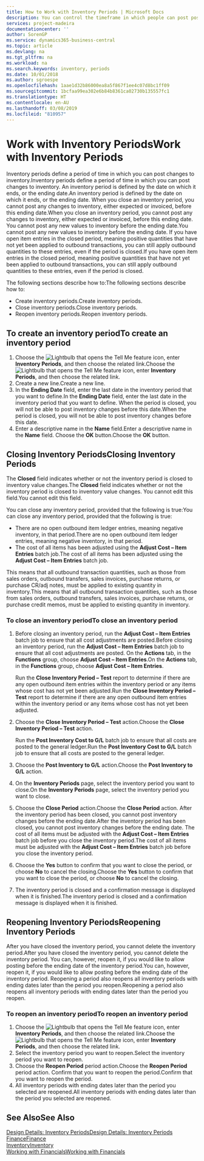 ```yaml
---
title: How to Work with Inventory Periods | Microsoft Docs
description: You can control the timeframe in which people can post post changes to inventory by defining inventory periods.
services: project-madeira
documentationcenter: ''
author: SorenGP
ms.service: dynamics365-business-central
ms.topic: article
ms.devlang: na
ms.tgt_pltfrm: na
ms.workload: na
ms.search.keywords: inventory, periods
ms.date: 10/01/2018
ms.author: sgroespe
ms.openlocfilehash: 1aae1d32b86000ea8a5f867f1ee4c07d8bc1ff09
ms.sourcegitcommit: 1bcfaa99ea302e6b84b8361ca02730b135557fc1
ms.translationtype: HT
ms.contentlocale: en-AU
ms.lasthandoff: 03/08/2019
ms.locfileid: "810957"
---
```

# <a name="work-with-inventory-periods"></a><span data-ttu-id="58805-103">Work with Inventory Periods</span><span class="sxs-lookup"><span data-stu-id="58805-103">Work with Inventory Periods</span></span>
<span data-ttu-id="58805-104">Inventory periods define a period of time in which you can post changes to inventory.</span><span class="sxs-lookup"><span data-stu-id="58805-104">Inventory periods define a period of time in which you can post changes to inventory.</span></span> <span data-ttu-id="58805-105">An inventory period is defined by the date on which it ends, or the ending date.</span><span class="sxs-lookup"><span data-stu-id="58805-105">An inventory period is defined by the date on which it ends, or the ending date.</span></span> <span data-ttu-id="58805-106">When you close an inventory period, you cannot post any changes to inventory, either expected or invoiced, before this ending date.</span><span class="sxs-lookup"><span data-stu-id="58805-106">When you close an inventory period, you cannot post any changes to inventory, either expected or invoiced, before this ending date.</span></span> <span data-ttu-id="58805-107">You cannot post any new values to inventory before the ending date.</span><span class="sxs-lookup"><span data-stu-id="58805-107">You cannot post any new values to inventory before the ending date.</span></span> <span data-ttu-id="58805-108">If you have open item entries in the closed period, meaning positive quantities that have not yet been applied to outbound transactions, you can still apply outbound quantities to these entries, even if the period is closed.</span><span class="sxs-lookup"><span data-stu-id="58805-108">If you have open item entries in the closed period, meaning positive quantities that have not yet been applied to outbound transactions, you can still apply outbound quantities to these entries, even if the period is closed.</span></span>  

<span data-ttu-id="58805-109">The following sections describe how to:</span><span class="sxs-lookup"><span data-stu-id="58805-109">The following sections describe how to:</span></span>  

* <span data-ttu-id="58805-110">Create inventory periods.</span><span class="sxs-lookup"><span data-stu-id="58805-110">Create inventory periods.</span></span>  
* <span data-ttu-id="58805-111">Close inventory periods.</span><span class="sxs-lookup"><span data-stu-id="58805-111">Close inventory periods.</span></span>  
* <span data-ttu-id="58805-112">Reopen inventory periods.</span><span class="sxs-lookup"><span data-stu-id="58805-112">Reopen inventory periods.</span></span>  

## <a name="to-create-an-inventory-period"></a><span data-ttu-id="58805-113">To create an inventory period</span><span class="sxs-lookup"><span data-stu-id="58805-113">To create an inventory period</span></span>  
1. <span data-ttu-id="58805-114">Choose the ![Lightbulb that opens the Tell Me feature](media/ui-search/search_small.png "Tell me what you want to do") icon, enter **Inventory Periods**, and then choose the related link.</span><span class="sxs-lookup"><span data-stu-id="58805-114">Choose the ![Lightbulb that opens the Tell Me feature](media/ui-search/search_small.png "Tell me what you want to do") icon, enter **Inventory Periods**, and then choose the related link.</span></span>  
2. <span data-ttu-id="58805-115">Create a new line.</span><span class="sxs-lookup"><span data-stu-id="58805-115">Create a new line.</span></span>  
3. <span data-ttu-id="58805-116">In the **Ending Date** field, enter the last date in the inventory period that you want to define.</span><span class="sxs-lookup"><span data-stu-id="58805-116">In the **Ending Date** field, enter the last date in the inventory period that you want to define.</span></span> <span data-ttu-id="58805-117">When the period is closed, you will not be able to post inventory changes before this date.</span><span class="sxs-lookup"><span data-stu-id="58805-117">When the period is closed, you will not be able to post inventory changes before this date.</span></span>  
4. <span data-ttu-id="58805-118">Enter a descriptive name in the **Name** field.</span><span class="sxs-lookup"><span data-stu-id="58805-118">Enter a descriptive name in the **Name** field.</span></span> <span data-ttu-id="58805-119">Choose the **OK** button.</span><span class="sxs-lookup"><span data-stu-id="58805-119">Choose the **OK** button.</span></span>  

## <a name="closing-inventory-periods"></a><span data-ttu-id="58805-120">Closing Inventory Periods</span><span class="sxs-lookup"><span data-stu-id="58805-120">Closing Inventory Periods</span></span>  
<span data-ttu-id="58805-121">The **Closed** field indicates whether or not the inventory period is closed to inventory value changes.</span><span class="sxs-lookup"><span data-stu-id="58805-121">The **Closed** field indicates whether or not the inventory period is closed to inventory value changes.</span></span> <span data-ttu-id="58805-122">You cannot edit this field.</span><span class="sxs-lookup"><span data-stu-id="58805-122">You cannot edit this field.</span></span>  

<span data-ttu-id="58805-123">You can close any inventory period, provided that the following is true:</span><span class="sxs-lookup"><span data-stu-id="58805-123">You can close any inventory period, provided that the following is true:</span></span>  

* <span data-ttu-id="58805-124">There are no open outbound item ledger entries, meaning negative inventory, in that period.</span><span class="sxs-lookup"><span data-stu-id="58805-124">There are no open outbound item ledger entries, meaning negative inventory, in that period.</span></span>  
* <span data-ttu-id="58805-125">The cost of all items has been adjusted using the **Adjust Cost – Item Entries** batch job.</span><span class="sxs-lookup"><span data-stu-id="58805-125">The cost of all items has been adjusted using the **Adjust Cost – Item Entries** batch job.</span></span>  

<span data-ttu-id="58805-126">This means that all outbound transaction quantities, such as those from sales orders, outbound transfers, sales invoices, purchase returns, or purchase CR/adj notes, must be applied to existing quantity in inventory.</span><span class="sxs-lookup"><span data-stu-id="58805-126">This means that all outbound transaction quantities, such as those from sales orders, outbound transfers, sales invoices, purchase returns, or purchase credit memos, must be applied to existing quantity in inventory.</span></span>  

### <a name="to-close-an-inventory-period"></a><span data-ttu-id="58805-127">To close an inventory period</span><span class="sxs-lookup"><span data-stu-id="58805-127">To close an inventory period</span></span>  
1. <span data-ttu-id="58805-128">Before closing an inventory period, run the **Adjust Cost – Item Entries** batch job to ensure that all cost adjustments are posted.</span><span class="sxs-lookup"><span data-stu-id="58805-128">Before closing an inventory period, run the **Adjust Cost – Item Entries** batch job to ensure that all cost adjustments are posted.</span></span> <span data-ttu-id="58805-129">On the **Actions** tab, in the **Functions** group, choose **Adjust Cost – Item Entries**.</span><span class="sxs-lookup"><span data-stu-id="58805-129">On the **Actions** tab, in the **Functions** group, choose **Adjust Cost – Item Entries**.</span></span>  

     <span data-ttu-id="58805-130">Run the **Close Inventory Period – Test** report to determine if there are any open outbound item entries within the inventory period or any items whose cost has not yet been adjusted.</span><span class="sxs-lookup"><span data-stu-id="58805-130">Run the **Close Inventory Period – Test** report to determine if there are any open outbound item entries within the inventory period or any items whose cost has not yet been adjusted.</span></span>  
2. <span data-ttu-id="58805-131">Choose the **Close Inventory Period – Test** action.</span><span class="sxs-lookup"><span data-stu-id="58805-131">Choose the **Close Inventory Period – Test** action.</span></span>  

     <span data-ttu-id="58805-132">Run the **Post Inventory Cost to G/L** batch job to ensure that all costs are posted to the general ledger.</span><span class="sxs-lookup"><span data-stu-id="58805-132">Run the **Post Inventory Cost to G/L** batch job to ensure that all costs are posted to the general ledger.</span></span>  
3. <span data-ttu-id="58805-133">Choose the **Post Inventory to G/L** action.</span><span class="sxs-lookup"><span data-stu-id="58805-133">Choose the **Post Inventory to G/L** action.</span></span>  
4. <span data-ttu-id="58805-134">On the **Inventory Periods** page, select the inventory period you want to close.</span><span class="sxs-lookup"><span data-stu-id="58805-134">On the **Inventory Periods** page, select the inventory period you want to close.</span></span>  
5. <span data-ttu-id="58805-135">Choose the **Close Period** action.</span><span class="sxs-lookup"><span data-stu-id="58805-135">Choose the **Close Period** action.</span></span> <span data-ttu-id="58805-136">After the inventory period has been closed, you cannot post inventory changes before the ending date.</span><span class="sxs-lookup"><span data-stu-id="58805-136">After the inventory period has been closed, you cannot post inventory changes before the ending date.</span></span> <span data-ttu-id="58805-137">The cost of all items must be adjusted with the **Adjust Cost – Item Entries** batch job before you close the inventory period.</span><span class="sxs-lookup"><span data-stu-id="58805-137">The cost of all items must be adjusted with the **Adjust Cost – Item Entries** batch job before you close the inventory period.</span></span>  
6. <span data-ttu-id="58805-138">Choose the **Yes** button to confirm that you want to close the period, or choose **No** to cancel the closing.</span><span class="sxs-lookup"><span data-stu-id="58805-138">Choose the **Yes** button to confirm that you want to close the period, or choose **No** to cancel the closing.</span></span>  
7. <span data-ttu-id="58805-139">The inventory period is closed and a confirmation message is displayed when it is finished.</span><span class="sxs-lookup"><span data-stu-id="58805-139">The inventory period is closed and a confirmation message is displayed when it is finished.</span></span>  

## <a name="reopening-inventory-periods"></a><span data-ttu-id="58805-140">Reopening Inventory Periods</span><span class="sxs-lookup"><span data-stu-id="58805-140">Reopening Inventory Periods</span></span>  
<span data-ttu-id="58805-141">After you have closed the inventory period, you cannot delete the inventory period.</span><span class="sxs-lookup"><span data-stu-id="58805-141">After you have closed the inventory period, you cannot delete the inventory period.</span></span> <span data-ttu-id="58805-142">You can, however, reopen it, if you would like to allow posting before the ending date of the inventory period.</span><span class="sxs-lookup"><span data-stu-id="58805-142">You can, however, reopen it, if you would like to allow posting before the ending date of the inventory period.</span></span> <span data-ttu-id="58805-143">Reopening a period also reopens all inventory periods with ending dates later than the period you reopen.</span><span class="sxs-lookup"><span data-stu-id="58805-143">Reopening a period also reopens all inventory periods with ending dates later than the period you reopen.</span></span>  

### <a name="to-reopen-an-inventory-period"></a><span data-ttu-id="58805-144">To reopen an inventory period</span><span class="sxs-lookup"><span data-stu-id="58805-144">To reopen an inventory period</span></span>  
1. <span data-ttu-id="58805-145">Choose the ![Lightbulb that opens the Tell Me feature](media/ui-search/search_small.png "Tell me what you want to do") icon, enter **Inventory Periods**, and then choose the related link.</span><span class="sxs-lookup"><span data-stu-id="58805-145">Choose the ![Lightbulb that opens the Tell Me feature](media/ui-search/search_small.png "Tell me what you want to do") icon, enter **Inventory Periods**, and then choose the related link.</span></span>  
2. <span data-ttu-id="58805-146">Select the inventory period you want to reopen.</span><span class="sxs-lookup"><span data-stu-id="58805-146">Select the inventory period you want to reopen.</span></span>  
3. <span data-ttu-id="58805-147">Choose the **Reopen Period** period action.</span><span class="sxs-lookup"><span data-stu-id="58805-147">Choose the **Reopen Period** period action.</span></span> <span data-ttu-id="58805-148">Confirm that you want to reopen the period.</span><span class="sxs-lookup"><span data-stu-id="58805-148">Confirm that you want to reopen the period.</span></span>  
4. <span data-ttu-id="58805-149">All inventory periods with ending dates later than the period you selected are reopened.</span><span class="sxs-lookup"><span data-stu-id="58805-149">All inventory periods with ending dates later than the period you selected are reopened.</span></span>  

## <a name="see-also"></a><span data-ttu-id="58805-150">See Also</span><span class="sxs-lookup"><span data-stu-id="58805-150">See Also</span></span>  
[<span data-ttu-id="58805-151">Design Details: Inventory Periods</span><span class="sxs-lookup"><span data-stu-id="58805-151">Design Details: Inventory Periods</span></span>](design-details-inventory-periods.md)  
[<span data-ttu-id="58805-152">Finance</span><span class="sxs-lookup"><span data-stu-id="58805-152">Finance</span></span>](finance.md)  
[<span data-ttu-id="58805-153">Inventory</span><span class="sxs-lookup"><span data-stu-id="58805-153">Inventory</span></span>](inventory-manage-inventory.md)  
[<span data-ttu-id="58805-154">Working with Financials</span><span class="sxs-lookup"><span data-stu-id="58805-154">Working with Financials</span></span>](ui-work-product.md)
